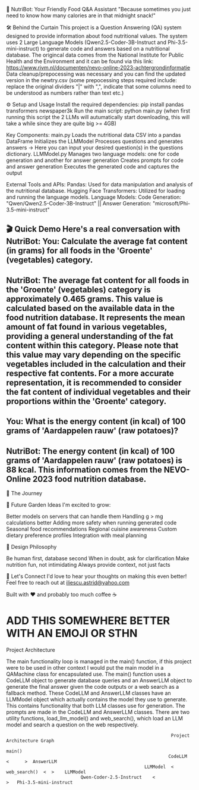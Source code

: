 🥑 NutriBot: Your Friendly Food Q&A Assistant
"Because sometimes you just need to know how many calories are in that midnight snack!"

🛠️ Behind the Curtain
This project is a Question Answering (QA) system designed to provide information about food nutritional values. The system uses 2 Large Language Models (Qwen2.5-Coder-3B-Instruct and Phi-3.5-mini-instruct)
to generate code and answers based on a nutritional database.
The origincal data comes from the National Institute for Public Health and the Environment and it can be found via this link: https://www.rivm.nl/documenten/nevo-online-2023-achtergrondinformatie
Data cleanup/prepocessing was necessary and you can find the updated version in the newtry.csv (some prepocessing steps required include: replace the original dividers "|" with ",", indicate that some 
columns need to be understood as numbers rather than text etc.)

⚙️ Setup and Usage
Install the required dependencies: pip install pandas transformers newspaper3k
Run the main script: python main.py  (when first running this script the 2 LLMs will autumatically start downloading, this will take a while since they are quite big >= 4GB)

Key Components:
    main.py
        Loads the nutritional data CSV into a pandas DataFrame
        Initializes the LLMModel
        Processes questions and generates answers -> Here you can input your desired question(s) in the questions dictionary.
    LLMModel.py
        Manages two language models: one for code generation and another for answer generation
        Creates prompts for code and answer generation
        Executes the generated code and captures the output

External Tools and APIs:
    Pandas: Used for data manipulation and analysis of the nutritional database.
    Hugging Face Transformers: Utilized for loading and running the language models.
    Language Models: Code Generation: "Qwen/Qwen2.5-Coder-3B-Instruct" || Answer Generation: "microsoft/Phi-3.5-mini-instruct"


🎬 Quick Demo
Here's a real conversation with NutriBot:
You: Calculate the average fat content (in grams) for all foods in the 'Groente' (vegetables) category.
--------------------------------------------------
NutriBot: The average fat content for all foods in the 'Groente' (vegetables) category is approximately 0.465 grams. This value is calculated based on the available data
in the food nutrition database. It represents the mean amount of fat found in various vegetables, providing a general understanding of the fat content within this category.
Please note that this value may vary depending on the specific vegetables included in the calculation and their respective fat contents. For a more accurate representation,
it is recommended to consider the fat content of individual vegetables and their proportions within the 'Groente' category.
--------------------------------------------------

You: What is the energy content (in kcal) of 100 grams of 'Aardappelen rauw' (raw potatoes)?
--------------------------------------------------
NutriBot:
The energy content (in kcal) of 100 grams of 'Aardappelen rauw' (raw potatoes) is 88 kcal. This information comes from the NEVO-Online 2023 food nutrition database.
--------------------------------------------------


🎯 The Journey



🌱 Future Garden
Ideas I'm excited to grow:

Better models on servers that can handle them
Handling g > mg calculations better
Adding more safety when running generated code
Seasonal food recommendations
Regional cuisine awareness
Custom dietary preference profiles
Integration with meal planning

🎨 Design Philosophy

Be human first, database second
When in doubt, ask for clarification
Make nutrition fun, not intimidating
Always provide context, not just facts

🤝 Let's Connect
I'd love to hear your thoughts on making this even better! Feel free to reach out at iliescu.astrid@yahoo.com

Built with ❤️ and probably too much coffee ☕

# ADD THIS SOMEWHERE BETTER WITH AN EMOJI OR STHN
Project Architecture

The main functionality loop is managed in the main() function, if this project were to be used in other context I would put the main model in a QAMachine class for encapsulated use.
The main() function uses a CodeLLM object to generate database queries and an AnswerLLM object to generate the final answer given the code outputs or a web search as a fallback method.
These CodeLLM and AnswerLLM classes have an LLMModel object which actually contains the model they use to generate. This contains functionality that both LLM classes use for generation.
The prompts are made in the CodeLLM and AnswerLLM classes. There are two utility functions, load_llm_model() and web_search(), which load an LLM model and search a question on the web respectively.

                                                                  Project Architecture Graph
                                                                            main()
                                                                 CodeLLM   <      >  AnswerLLM
                                                        LLMModel  <        web_search()  <  >    LLMModel
                                Qwen-Coder-2.5-Instruct    <                                         >   Phi-3.5-mini-instruct